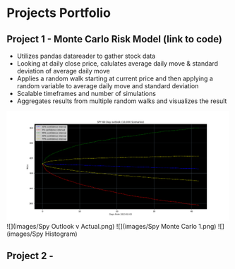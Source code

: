 # Projects Portfolio

## Project 1 - Monte Carlo Risk Model (link to code)
- Utilizes pandas datareader to gather stock data 
- Looking at daily close price, calulates average daily move & standard deviation of average daily move
- Applies a random walk starting at current price and then applying a random variable to average daily move and standard deviation
- Scalable timeframes and number of simulations 
- Aggregates results from multiple random walks and visualizes the result 

![](https://github.com/sjfollett/portfolio/blob/main/images/Spy%2060%20Day%20Outlook.png?raw=true)
![](images/Spy Outlook v Actual.png)
![](images/Spy Monte Carlo 1.png)
![](images/Spy Histogram)

## Project 2 - 
